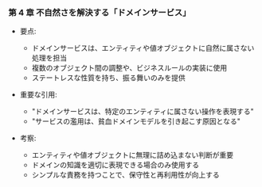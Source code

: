 ### 第 4 章 不自然さを解決する「ドメインサービス」

- 要点:

  - ドメインサービスは、エンティティや値オブジェクトに自然に属さない処理を担当
  - 複数のオブジェクト間の調整や、ビジネスルールの実装に使用
  - ステートレスな性質を持ち、振る舞いのみを提供

- 重要な引用:

  - "ドメインサービスは、特定のエンティティに属さない操作を表現する"
  - "サービスの濫用は、貧血ドメインモデルを引き起こす原因となる"

- 考察:
  - エンティティや値オブジェクトに無理に詰め込まない判断が重要
  - ドメインの知識を適切に表現できる場合のみ使用する
  - シンプルな責務を持つことで、保守性と再利用性が向上する
